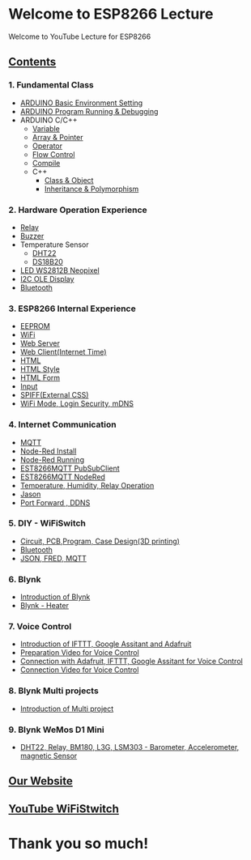 ﻿# Welcome to ESP8266 Lecture

Welcome to YouTube Lecture for ESP8266 

## [Contents](https://youtu.be/eRAwDwjtinM)
### 1. Fundamental Class
- [ARDUINO Basic Environment Setting](https://youtu.be/JNd7XEw42ps)
- [ARDUINO Program Running & Debugging](https://youtu.be/F_9_j-7GvK8)
- ARDUINO C/C++ 
  - [Variable](https://youtu.be/Owym6XwLJYU)
  - [Array & Pointer](https://youtu.be/r_iqjg1brbg)
  - [Operator](https://youtu.be/Ua6nBRjVqdc)
  - [Flow Control](https://youtu.be/5EHK0ps3G9E)
  - [Compile](https://youtu.be/Ue2AbuZHpxg)
  - C++ 
    - [Class & Object](https://youtu.be/ICh2nTJk29E)
    - [Inheritance & Polymorphism](https://youtu.be/aynaNYOh_2A)
### 2. Hardware Operation Experience
- [Relay](https://youtu.be/CpzohTQOwz0)
- [Buzzer](https://youtu.be/HYZvMa8oElU)
- Temperature Sensor
   - [DHT22](https://youtu.be/7DIk08-u8mo)
   - [DS18B20](https://youtu.be/A37lg_PZiYQ)
- [LED WS2812B Neopixel](https://youtu.be/egXmU_p3yb4)
- [I2C  OLE Display](https://youtu.be/r0wPfdEN5Kc)
- [Bluetooth](https://youtu.be/iZtiVULcuNY)
### 3. ESP8266 Internal Experience
- [EEPROM](https://youtu.be/tGPL5mgSFMA)
- [WiFi](https://youtu.be/SWkVqtEi31I)
- [Web Server](https://youtu.be/wZ4dsRRwKvI)
- [Web Client(Internet Time)](https://youtu.be/y0UTOy235Ro)
- [HTML](https://youtu.be/bG98dAQHwlE)
- [HTML Style](https://youtu.be/3LWX76T2IRs)
- [HTML Form](https://youtu.be/YaudaPLHNSY)
- [Input](https://youtu.be/aZVZsw9s3SQ)
- [SPIFF(External CSS)](https://youtu.be/pah9Q4-66N0)
- [WiFi Mode, Login Security, mDNS ](https://youtu.be/2dJ5J6udtos)
### 4. Internet Communication
- [MQTT](https://youtu.be/dg9xWJVtsxE)
- [Node-Red Install](https://youtu.be/jh07Kp2tbMs)
- [Node-Red Running](https://youtu.be/tIFlVYCLw4Q)
- [EST8266MQTT PubSubClient](https://youtu.be/WKgMdtCtdro)
- [EST8266MQTT NodeRed](https://youtu.be/IHJE5lQI7mk)
- [Temperature, Humidity, Relay Operation](https://youtu.be/OLOFtsrPGGc)
- [Jason](https://youtu.be/FlilQ9nkO4I)
- [Port Forward , DDNS](https://youtu.be/IMViN0QGAvY)
### 5. DIY - WiFiSwitch
- [Circuit, PCB,Program, Case Design(3D printing)](https://youtu.be/RDv5FjHP5Xo)
- [Bluetooth](https://youtu.be/QulaJZXTUxg)
- [JSON, FRED, MQTT](https://youtu.be/aZn0C2d3mKg)
### 6. Blynk
- [Introduction of Blynk](https://youtu.be/o-JLenDly64)
- [Blynk - Heater](https://youtu.be/stAkdMGl5TU)
### 7. Voice Control
- [Introduction of IFTTT, Google Assitant and Adafruit](https://youtu.be/3wgT0iNDrnI)
- [Preparation Video for Voice Control](https://youtu.be/-zy5h0WDZeI)
- [Connection with Adafruit, IFTTT, Google Assitant for Voice Control](https://youtu.be/SLS5ZYJJiXQ)
- [Connection  Video for Voice Control](https://youtu.be/6ugJ0UG34hE)
### 8. Blynk Multi projects
- [Introduction of Multi project](https://youtu.be/5t2xtHF2-xQ)
### 9. Blynk WeMos D1 Mini
- [DHT22, Relay, BM180, L3G, LSM303 - Barometer, Accelerometer, magnetic Sensor](https://youtu.be/RBmRkGXUNWs)

## [Our Website](https://GoGoCom.github.io/)
## [YouTube WiFiStwitch](https://youtu.be/H9YjLBqm_VE)
# Thank you so much!

